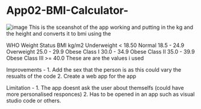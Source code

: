 # App02-BMI-Calculator-
![image](https://github.com/Phil69691/App02-BMI-Calculator-/assets/114498774/e24aeeca-0c57-4066-91fe-1aaa575d1896)
This is the sceanshot of the app working and putting in the kg and the height and converts it to bmi using the 

WHO Weight Status	BMI kg/m2
Underweight	< 18.50
Normal	18.5 - 24.9
Overweight	25.0 - 29.9
Obese Class I	30.0 - 34.9
Obese Class II	35.0 - 39.9
Obese Class III	>= 40.0
These are are the values i used

Improvements - 1. Add the sex that the person is as this could vary the resualts of the code
               2. Create a web app for the app
               
Limitation - 1. The app doesnt ask the user about themselfs (could have more personalised responces)
             2. Has to be opened in an app such as visual studio code or others.
